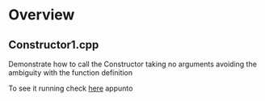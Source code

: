
# Overview 

## Constructor1.cpp 

Demonstrate how to call the Constructor taking no arguments avoiding the ambiguity with the function definition 

To see it running check <a href="http://ideone.com/ooth6q" target="_blank">here</a> appunto 

